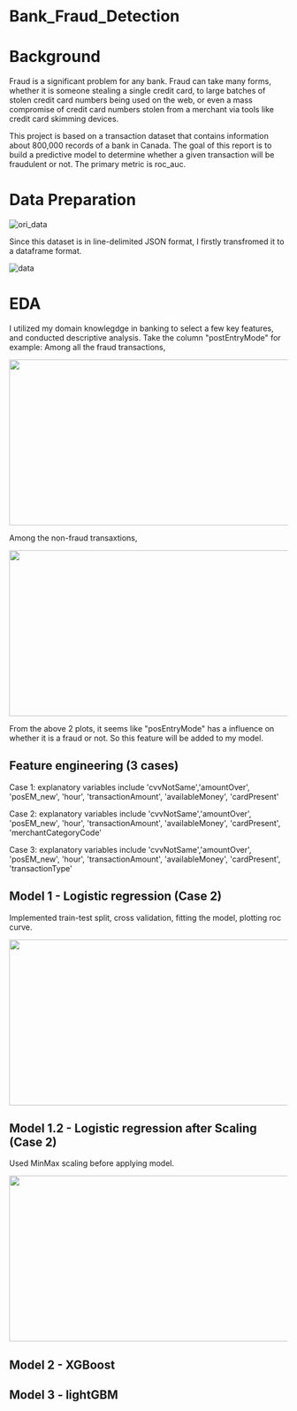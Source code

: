 # Bank_Fraud_Detection

# Background
Fraud is a significant problem for any bank. Fraud can take many forms, whether it is someone stealing a single credit card, to large batches of stolen credit card numbers being used on the web, or even a mass compromise of credit card numbers stolen from a merchant via tools like credit card skimming devices.

This project is based on a transaction dataset that contains information about 800,000 records of a bank in Canada. The goal of this report is to build a predictive model to determine whether a given transaction will be fraudulent or not. The primary metric is roc_auc.


# Data Preparation

![ori_data](https://user-images.githubusercontent.com/64850893/103314535-68da1200-49f1-11eb-8c3f-4c007ba870f2.jpg)

Since this dataset is in line-delimited JSON format, I firstly transfromed it to a dataframe format.

![data](https://user-images.githubusercontent.com/64850893/103314331-c326a300-49f0-11eb-8381-0bae91605374.jpg)

# EDA
I utilized my domain knowlegdge in banking to select a few key features, and conducted descriptive analysis. Take the column "postEntryMode" for example:
Among all the fraud transactions, 

<img src="https://user-images.githubusercontent.com/64850893/103315082-94a9c780-49f2-11eb-854c-0aec766b7e63.jpg" width="600" height="300">

Among the non-fraud transaxtions,

<img src="https://user-images.githubusercontent.com/64850893/103315273-14d02d00-49f3-11eb-9a83-596a7bde10fd.jpg" width="600" height="300">

From the above 2 plots, it seems like "posEntryMode" has a influence on whether it is a fraud or not. So this feature will be added to my model.

## Feature engineering (3 cases)
Case 1: explanatory variables include 'cvvNotSame','amountOver', 'posEM_new', 'hour', 'transactionAmount', 'availableMoney', 'cardPresent'

Case 2: explanatory variables include 'cvvNotSame','amountOver', 'posEM_new', 'hour', 'transactionAmount', 'availableMoney', 'cardPresent', 'merchantCategoryCode'

Case 3: explanatory variables include 'cvvNotSame','amountOver', 'posEM_new', 'hour', 'transactionAmount', 'availableMoney', 'cardPresent', 'transactionType'

## Model 1 - Logistic regression (Case 2)
Implemented train-test split, cross validation, fitting the model, plotting roc curve.

<img src="https://user-images.githubusercontent.com/64850893/103315900-f23f1380-49f4-11eb-8b8a-bc94d38e0d7d.jpg" width="600" height="300">

## Model 1.2 - Logistic regression after Scaling (Case 2)
Used MinMax scaling before applying model.

<img src="https://user-images.githubusercontent.com/64850893/103316089-6679b700-49f5-11eb-8b2b-5d5e5dc7e7ba.jpg" width="600" height="300">

## Model 2 - XGBoost

## Model 3 - lightGBM


